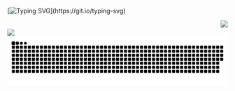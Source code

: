 [![Typing SVG](https://readme-typing-svg.demolab.com?font=Fira+Code&pause=1000&color=40C463&width=435&lines=Opportunity+lies+in+difficulty.)](https://git.io/typing-svg)
<div align="right"> <img src="https://profile-counter.glitch.me/sexxOyxin/count.svg" /> </div>
<div align="left"> <img src="https://github-readme-streak-stats.herokuapp.com/?user=sexxOyxin" /> </div>
<picture>
  <source media="(prefers-color-scheme: dark)" srcset="https://raw.githubusercontent.com/sexxOyxin/sexxOyxin/output/github-contribution-grid-snake-dark.svg">
  <source media="(prefers-color-scheme: light)" srcset="https://raw.githubusercontent.com/sexxOyxin/sexxOyxin/output/github-contribution-grid-snake.svg">
  <img alt="github contribution grid snake animation" src="https://raw.githubusercontent.com/sexxOyxin/sexxOyxin/output/github-contribution-grid-snake.svg">
</picture>
